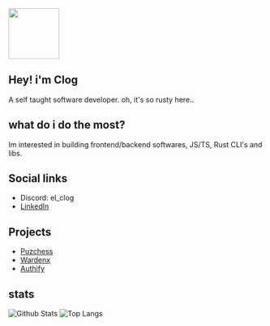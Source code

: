 <div id="header" align="left">
  <img src="https://media.giphy.com/media/bGgsc5mWoryfgKBx1u/giphy.gif/giphy.gif" width="100"/>
</div>

## Hey! i'm Clog
A self taught software developer. oh, it's so rusty here..

## what do i do the most?
Im interested in building frontend/backend softwares, JS/TS, Rust CLI's and libs.

## Social links
- Discord: el_clog
- [LinkedIn](https://www.linkedin.com/in/kaibi-tayeb-273b33291/)

## Projects
- [Puzchess](https://github.com/CLOG9/PuzChess)
- [Wardenx](https://github.com/CLOG9/Wardenx-core)
- [Authify](https://github.com/CLOG9/Auth-sys)

## stats
![Github Stats](https://github-readme-stats.vercel.app/api?username=CLOG9&show_icons=true&theme=dark&bg_color=0d1117&hide_border=true&count_private=true)
![Top Langs](https://github-readme-stats.vercel.app/api/top-langs/?username=CLOG9&theme=dark&bg_color=0d1117&hide_border=true&show_icons=true&count_private=true)
